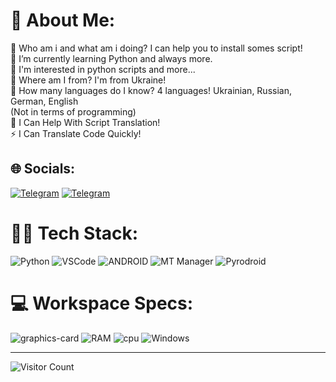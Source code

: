 # 💫 About Me:
🔭 Who am i and what am i doing? I can help you to install somes script!<br> 🌱 I’m currently learning Python and always more.<br>👀 I'm interested in python scripts and more...<br>🏴 Where am I from? I'm from Ukraine!<br>💬 How many languages do I know? 4 languages! Ukrainian, Russian, German, English<br>
(Not in terms of programming)<br>🤝 I Can Help With Script Translation!<br>⚡ I Can Translate Code Quickly!


## 🌐 Socials:
[![Telegram](https://img.shields.io/badge/Telegram_News-red?color=white&logo=telegram&logoColor=blue)](https://t.me/FORSIZEROUA_GITHUB)
[![Telegram](https://img.shields.io/badge/Telegram_Help_User-red?color=white&logo=telegram&logoColor=blue)](https://t.me/FORSIZERO)

# 👨‍💻 Tech Stack:
![Python](https://img.shields.io/badge/python-3670A0?style=for-the-badge&logo=python&logoColor=ffdd54) ![VSCode](https://img.shields.io/badge/Visual--Studio--Code-007ACC?style=for-the-badge&logo=visual-studio-code&logoColor=white) ![ANDROID](https://img.shields.io/badge/android-%2320232a.svg?style=for-the-badge&logo=android&logoColor=%a4c639) ![MT Manager]([https://img.shields.io/badge/MT-Manager-red?style=for-the-badge&logoColor=a4c639]) ![Pyrodroid](https://img.shields.io/badge/Pyrodroid-3670A0?style=for-the-badge&logo=Pyrodroid&logoColor=ffdd54) 

# 💻 Workspace Specs:
![graphics-card](https://img.shields.io/badge/Intel(R)_HD_Graphics_520-0071C5?style=for-the-badge&logo=intel&logoColor=white)
![RAM](https://img.shields.io/badge/8GB-76B900?style=for-the-badge&logo=RAM&logoColor=white)
![cpu](https://img.shields.io/badge/Intel(R)_Core_i5_6500U-0071C5?style=for-the-badge&logo=intel&logoColor=white)
![Windows](https://img.shields.io/badge/Windows_11-0078D6?style=for-the-badge&logo=windows&logoColor=white)


---
![Visitor Count](https://komarev.com/ghpvc/?username=FORSIZEROUA&color=red)
